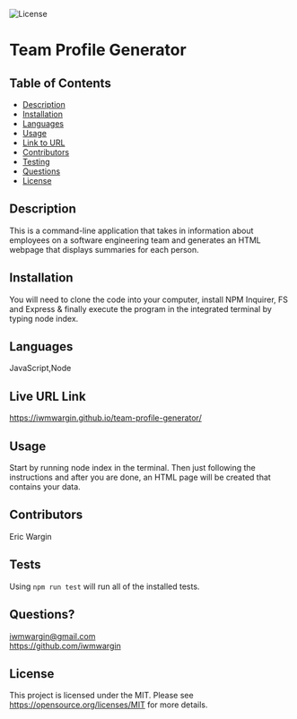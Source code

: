 
  ![License](https://img.shields.io/badge/License-MIT-yellow.svg)
  # Team Profile Generator
  ## Table of Contents
  * [Description](#description)
  * [Installation](#installation)
  * [Languages](#languages)
  * [Usage](#usage)
  * [Link to URL](#live-url-link)
  * [Contributors](#contributors)
  * [Testing](#tests)
  * [Questions](#questions)
  * [License](#license)
  

  ## Description
  This is a command-line application that takes in information about employees on a software engineering team and generates an HTML webpage that displays summaries for each person.
  ## Installation
  You will need to clone the code into your computer, install NPM Inquirer, FS and Express & finally execute the program in the integrated terminal by typing node index.
  ## Languages
   JavaScript,Node
  ## Live URL Link
  https://iwmwargin.github.io/team-profile-generator/
  ## Usage
  Start by running node index in the terminal.  Then just following the instructions and after you are done, an HTML page will be created that contains your data.
  ## Contributors
  Eric Wargin
  ## Tests
  Using `npm run test` will run all of the installed tests.
  ## Questions? 
  iwmwargin@gmail.com
  <br>
  https://github.com/iwmwargin
  ## License
  This project is licensed under the MIT. Please see https://opensource.org/licenses/MIT for more details.  